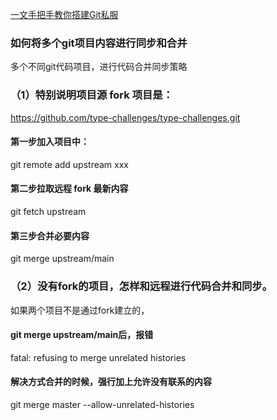 

[一文手把手教你搭建Git私服](https://programmercarl.com/qita/gitserver.html)

































### 如何将多个git项目内容进行同步和合并

多个不同git代码项目，进行代码合并同步策略

### （1）特别说明项目源 fork 项目是：



https://github.com/type-challenges/type-challenges.git



####  第一步加入项目中：





git remote add upstream xxx



#### 第二步拉取远程 fork 最新内容



git fetch upstream



#### 第三步合并必要内容



git merge upstream/main







### （2）没有fork的项目，怎样和远程进行代码合并和同步。

如果两个项目不是通过fork建立的，

#### git merge upstream/main后，报错

fatal: refusing to merge unrelated histories



#### 解决方式合并的时候，强行加上允许没有联系的内容

git merge master --allow-unrelated-histories